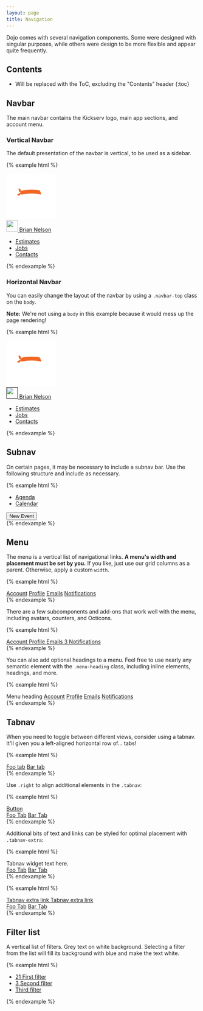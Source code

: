 ```yaml
---
layout: page
title: Navigation
---
```


Dojo comes with several navigation components. Some were designed with singular purposes, while others were design to be more flexible and appear quite frequently.

## Contents

* Will be replaced with the ToC, excluding the "Contents" header
{:toc}

## Navbar

The main navbar contains the Kickserv logo, main app sections, and account menu.

### Vertical Navbar

The default presentation of the navbar is vertical, to be used as a sidebar.

{% example html %}
<div class="navbar">
  <div class="navbar-brand">
    <a href="/" class="brand">
      <img src="/img/nav_icon.svg" />
    </a>
  </div>
  <div class="navbar-utility">
    <a href="#usernav" class="utility js-dropdown-toggle">
      <img class="avatar avatar-small" src="https://avatars3.githubusercontent.com/u/9919?v=3&s=32" width="30" height="30">
      <span class="utility-name">Brian Nelson</span>
    </a>
  </div>
  <div class="navbar-menu">
    <ul class="nav">
      <li>
        <a href="">
          <i class="octicon octicon-clippy"></i>
          <span class="nav-label">Estimates</span>
        </a>
      </li>
      <li class="active">
        <a href="">
          <i class="octicon octicon-briefcase"></i>
          <span class="nav-label">Jobs</span>
        </a>
      </li>
      <li>
        <a href="">
          <i class="octicon octicon-organization"></i>
          <span class="nav-label">Contacts</span>
        </a>
      </li>
    </ul>
  </div>
</div>
{% endexample %}

### Horizontal Navbar

You can easily change the layout of the navbar by using a `.navbar-top` class on the `body`.

**Note:** We're not using a `body` in this example because it would mess up the page rendering!

{% example html %}
<div class="navbar-top">
  <div class="grid-frame">
    <div class="navbar">
      <div class="navbar-brand">
        <a href="/" class="brand">
          <img src="/img/nav_icon.svg" />
        </a>
      </div>
      <div class="navbar-utility">
        <a href="" class="utility">
          <img class="avatar avatar-small" src="https://avatars3.githubusercontent.com/u/9919?v=3&s=32" width="30" height="30">
          <span class="utility-name">Brian Nelson</span>
        </a>
      </div>
      <div class="navbar-menu">
        <ul class="nav">
          <li>
            <a href="">
              <i class="octicon octicon-clippy"></i>
              <span class="nav-label">Estimates</span>
            </a>
          </li>
          <li class="active">
            <a href="">
              <i class="octicon octicon-briefcase"></i>
              <span class="nav-label">Jobs</span>
            </a>
          </li>
          <li>
            <a href="">
              <i class="octicon octicon-organization"></i>
              <span class="nav-label">Contacts</span>
            </a>
          </li>
        </ul>
      </div>
    </div>
  </div>
</div>
{% endexample %}

## Subnav

On certain pages, it may be necessary to include a subnav bar. Use the following structure and include as necessary.

{% example html %}
<div class="subnav">
  <div class="grid-block">
    <div class="grid-content">
      <ul class="nav">
        <li class="active">
          <a href="/schedule">
            Agenda
          </a>
        </li>
        <li>
          <a href="/calendar">
            Calendar
          </a>
        </li>
      </ul>
    </div>
  </div>
  <div class="grid-block shrink">
    <div class="grid-content">
      <button type="button" class="btn btn-action btn-sm new-event">New Event</button>
    </div>
  </div>
</div>
{% endexample %}

## Menu

The menu is a vertical list of navigational links. **A menu's width and placement must be set by you.** If you like, just use our grid columns as a parent. Otherwise, apply a custom `width`.

{% example html %}
<nav class="menu">
  <a class="menu-item selected" href="#">Account</a>
  <a class="menu-item" href="#">Profile</a>
  <a class="menu-item" href="#">Emails</a>
  <a class="menu-item" href="#">Notifications</a>
</nav>
{% endexample %}

There are a few subcomponents and add-ons that work well with the menu, including avatars, counters, and Octicons.

{% example html %}
<nav class="menu">
  <a class="menu-item selected" href="#">
    <span class="octicon octicon-tools"></span>
    Account
  </a>
  <a class="menu-item" href="#">
    <span class="octicon octicon-person"></span>
    Profile
  </a>
  <a class="menu-item" href="#">
    <span class="octicon octicon-mail"></span>
    Emails
  </a>
  <a class="menu-item" href="#">
    <span class="octicon octicon-radio-tower"></span>
    <span class="counter">3</span>
    Notifications
  </a>
</nav>
{% endexample %}

You can also add optional headings to a menu. Feel free to use nearly any semantic element with the `.menu-heading` class, including inline elements, headings, and more.

{% example html %}
<nav class="menu">
  <span class="menu-heading">Menu heading</span>
  <a class="menu-item selected" href="#">Account</a>
  <a class="menu-item" href="#">Profile</a>
  <a class="menu-item" href="#">Emails</a>
  <a class="menu-item" href="#">Notifications</a>
</nav>
{% endexample %}


## Tabnav

When you need to toggle between different views, consider using a tabnav. It'll given you a left-aligned horizontal row of... tabs!

{% example html %}
<div class="tabnav">
  <nav class="tabnav-tabs">
    <a href="#" class="tabnav-tab selected">Foo tab</a>
    <a href="#" class="tabnav-tab">Bar tab</a>
  </nav>
</div>
{% endexample %}

Use `.right` to align additional elements in the `.tabnav`:

{% example html %}
<div class="tabnav">
  <a class="btn btn-sm right" href="#">Button</a>
  <nav class="tabnav-tabs">
    <a href="#" class="tabnav-tab selected">Foo Tab</a>
    <a href="#" class="tabnav-tab">Bar Tab</a>
  </nav>
</div>
{% endexample %}

Additional bits of text and links can be styled for optimal placement with `.tabnav-extra`:

{% example html %}
<div class="tabnav">
  <div class="tabnav-extra right">
    Tabnav widget text here.
  </div>
  <nav class="tabnav-tabs">
    <a href="#" class="tabnav-tab selected">Foo Tab</a>
    <a href="#" class="tabnav-tab">Bar Tab</a>
  </nav>
</div>
{% endexample %}

{% example html %}
<div class="tabnav">
  <div class="right">
    <a class="tabnav-extra" href="#">
      Tabnav extra link
    </a>
    <a class="tabnav-extra" href="#">
      Tabnav extra link
    </a>
  </div>
  <nav class="tabnav-tabs">
    <a href="#" class="tabnav-tab selected">Foo Tab</a>
    <a href="#" class="tabnav-tab">Bar Tab</a>
  </nav>
</div>
{% endexample %}

## Filter list

A vertical list of filters. Grey text on white background. Selecting a filter from the list will fill its background with blue and make the text white.

{% example html %}
<ul class="filter-list">
  <li>
    <a href="#" class="filter-item selected">
      <span class="count">21</span>
      First filter
    </a>
  </li>
  <li>
    <a href="#" class="filter-item">
      <span class="count">3</span>
      Second filter
    </a>
  </li>
  <li>
    <a href="#" class="filter-item">
      Third filter
    </a>
  </li>
</ul>
{% endexample %}
